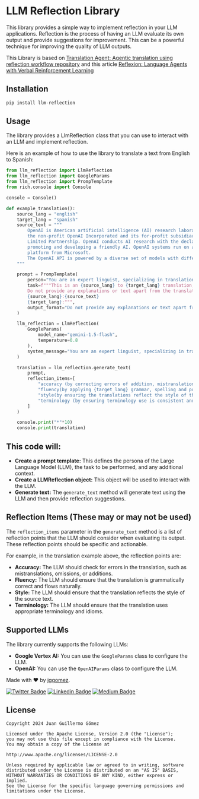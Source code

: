 # LLM Reflection Library

This library provides a simple way to implement reflection in your LLM applications. Reflection is the process of having an LLM evaluate its own output and provide suggestions for improvement. This can be a powerful technique for improving the quality of LLM outputs.

This Library is based on [Translation Agent: Agentic translation using reflection workflow repository](https://github.com/andrewyng/translation-agent) and this article [Reflexion: Language Agents with Verbal Reinforcement Learning](https://arxiv.org/pdf/2303.11366)

## Installation

```bash
pip install llm-reflection
```

## Usage
The library provides a LlmReflection class that you can use to interact with an LLM and implement reflection.

Here is an example of how to use the library to translate a text from English to Spanish:

```python
from llm_reflection import LlmReflection
from llm_reflection import GoogleParams
from llm_reflection import PrompTemplate
from rich.console import Console

console = Console()

def example_translation():
    source_lang = "english"
    target_lang = "spanish"
    source_text = """
        OpenAI is American artificial intelligence (AI) research laboratory consisting of
        the non-profit OpenAI Incorporated and its for-profit subsidiary corporation OpenAI
        Limited Partnership. OpenAI conducts AI research with the declared intention of
        promoting and developing a friendly AI. OpenAI systems run on an Azure-based supercomputing
        platform from Microsoft.
        The OpenAI API is powered by a diverse set of models with different capabilities and price points.
    """

    prompt = PrompTemplate(
        person="You are an expert linguist, specializing in translation",
        task=f"""This is an {source_lang} to {target_lang} translation, please provide the {target_lang} translation for this text.
        Do not provide any explanations or text apart from the translation.
        {source_lang}:{source_text}
        {target_lang}:""",
        output_format="Do not provide any explanations or text apart from the translation."
    )

    llm_reflection = LlmReflection(
        GoogleParams(
            model_name="gemini-1.5-flash",
            temperature=0.8
        ),
        system_message="You are an expert linguist, specializing in translation"
    )

    translation = llm_reflection.generate_text(
        prompt,
        reflection_items=[
            "accuracy (by correcting errors of addition, mistranslation, omission, or untranslated text)",
            "fluency(by applying {target_lang} grammar, spelling and punctuation rules, and ensuring there are no unnecessary repetitions)",
            "style(by ensuring the translations reflect the style of the source text and takes into account any cultural context)",
            "terminology (by ensuring terminology use is consistent and reflects the source text domain; and by only ensuring you use equivalent idioms {target_lang}).",
        ]
    )

    console.print("*"*10)
    console.print(translation)

```

## This code will:

* **Create a prompt template:** This defines the persona of the Large Language Model (LLM), the task to be performed, and any additional context.
* **Create a LLMReflection object:** This object will be used to interact with the LLM.
* **Generate text:** The `generate_text` method will generate text using the LLM and then provide reflection suggestions.

## Reflection Items (These may or may not be used)

The `reflection_items` parameter in the `generate_text` method is a list of reflection points that the LLM should consider when evaluating its output. These reflection points should be specific and actionable.

For example, in the translation example above, the reflection points are:

* **Accuracy:** The LLM should check for errors in the translation, such as mistranslations, omissions, or additions.
* **Fluency:** The LLM should ensure that the translation is grammatically correct and flows naturally.
* **Style:** The LLM should ensure that the translation reflects the style of the source text.
* **Terminology:** The LLM should ensure that the translation uses appropriate terminology and idioms.

## Supported LLMs

The library currently supports the following LLMs:

* **Google Vertex AI:** You can use the `GoogleParams` class to configure the LLM.
* **OpenAI:** You can use the `OpenAIParams` class to configure the LLM.

Made with ❤ by  [jggomez](https://devhack.co).

[![Twitter Badge](https://img.shields.io/badge/-@jggomezt-1ca0f1?style=flat-square&labelColor=1ca0f1&logo=twitter&logoColor=white&link=https://twitter.com/jggomezt)](https://twitter.com/jggomezt)
[![Linkedin Badge](https://img.shields.io/badge/-jggomezt-blue?style=flat-square&logo=Linkedin&logoColor=white&link=https://www.linkedin.com/in/jggomezt/)](https://www.linkedin.com/in/jggomezt/)
[![Medium Badge](https://img.shields.io/badge/-@jggomezt-03a57a?style=flat-square&labelColor=000000&logo=Medium&link=https://medium.com/@jggomezt)](https://medium.com/@jggomezt)

## License

    Copyright 2024 Juan Guillermo Gómez

    Licensed under the Apache License, Version 2.0 (the "License");
    you may not use this file except in compliance with the License.
    You may obtain a copy of the License at

    http://www.apache.org/licenses/LICENSE-2.0

    Unless required by applicable law or agreed to in writing, software
    distributed under the License is distributed on an "AS IS" BASIS,
    WITHOUT WARRANTIES OR CONDITIONS OF ANY KIND, either express or implied.
    See the License for the specific language governing permissions and
    limitations under the License.
